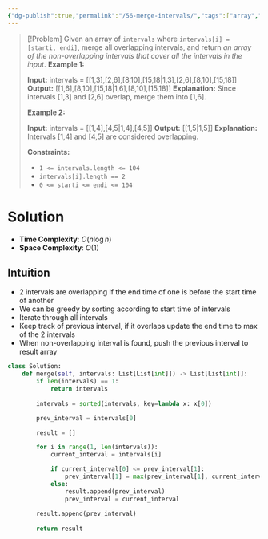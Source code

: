```yaml
---
{"dg-publish":true,"permalink":"/56-merge-intervals/","tags":["array","greedy","sorting"]}
---
```


>[!Problem]
>Given an array of `intervals` where `intervals[i] = [starti, endi]`, merge all overlapping intervals, and return _an array of the non-overlapping intervals that cover all the intervals in the input_.
> **Example 1:**
> 
> **Input:** intervals = [[1,3],[2,6],[8,10],[15,18\|1,3],[2,6],[8,10],[15,18]]
> **Output:** [[1,6],[8,10],[15,18\|1,6],[8,10],[15,18]]
> **Explanation:** Since intervals [1,3] and [2,6] overlap, merge them into [1,6].
> 
> **Example 2:**
> 
> **Input:** intervals = [[1,4],[4,5\|1,4],[4,5]]
> **Output:** [[1,5\|1,5]]
> **Explanation:** Intervals [1,4] and [4,5] are considered overlapping.
> 
> **Constraints:**
> 
> - `1 <= intervals.length <= 104`
> - `intervals[i].length == 2`
> - `0 <= starti <= endi <= 104`

# Solution
- **Time Complexity**: $O(n \log{n})$
- **Space Complexity**: $O(1)$
## Intuition
- 2 intervals are overlapping if the end time of one is before the start time of another
- We can be greedy by sorting according to start time of intervals
- Iterate through all intervals
- Keep track of previous interval, if it overlaps update the end time to max of the 2 intervals
- When non-overlapping interval is found, push the previous interval to result array
```python
class Solution:
    def merge(self, intervals: List[List[int]]) -> List[List[int]]:
        if len(intervals) == 1:
            return intervals
    
        intervals = sorted(intervals, key=lambda x: x[0])

        prev_interval = intervals[0]

        result = []

        for i in range(1, len(intervals)):
            current_interval = intervals[i]

            if current_interval[0] <= prev_interval[1]:
                prev_interval[1] = max(prev_interval[1], current_interval[1])
            else:
                result.append(prev_interval)
                prev_interval = current_interval
        
        result.append(prev_interval)
        
        return result
```